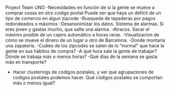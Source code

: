 Project Team UNO
-Necesidades en función de si la gente se mueve a comprar cosas en otro codigo postal
     Puede ser que haya un deficit de un tipo de comercio en algun zipcode
-Busqueda de tapaderas por pagos redondeados o máximos
-Desanonimizar los datos. Sistema de alarmas. Si eres joven y gastas mucho, que salte una alarma.
-Atracos. Sacar el máximo posible de un cajero automático a horas raras.
-Visualizacion de cómo se mueve el dinero de un lugar a otro de Barcelona.
-Donde montaría una zapatería.
-Cuáles de los zipcodes se salen de lo “normal” que hace la gente en sus hábitos de compra?
-A qué hora sale la gente de trabajar? Dónde se trabaja más o menos horas?
-Qué dias de la semana se gasta más en transporte?
- Hacer clusterings de codigos postales, y ver qué agrupaciones de codigos postales podemos hacer. Qué códigos postales se comportan más o menos igual?